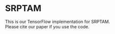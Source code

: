 # SRPTAM
This is our TensorFlow implementation for SRPTAM.  
Please cite our paper if you use the code.
